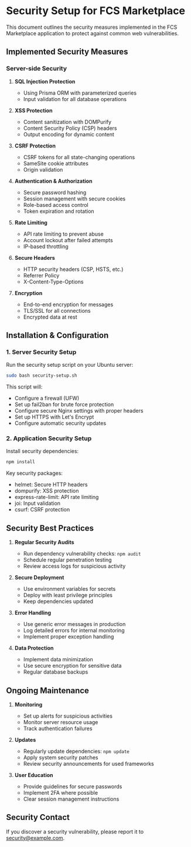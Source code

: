 # Security Setup for FCS Marketplace

This document outlines the security measures implemented in the FCS Marketplace application to protect against common web vulnerabilities.

## Implemented Security Measures

### Server-side Security

1. **SQL Injection Protection**
   - Using Prisma ORM with parameterized queries
   - Input validation for all database operations

2. **XSS Protection**
   - Content sanitization with DOMPurify
   - Content Security Policy (CSP) headers
   - Output encoding for dynamic content

3. **CSRF Protection**
   - CSRF tokens for all state-changing operations
   - SameSite cookie attributes
   - Origin validation

4. **Authentication & Authorization**
   - Secure password hashing
   - Session management with secure cookies
   - Role-based access control
   - Token expiration and rotation

5. **Rate Limiting**
   - API rate limiting to prevent abuse
   - Account lockout after failed attempts
   - IP-based throttling

6. **Secure Headers**
   - HTTP security headers (CSP, HSTS, etc.)
   - Referrer Policy
   - X-Content-Type-Options

7. **Encryption**
   - End-to-end encryption for messages
   - TLS/SSL for all connections
   - Encrypted data at rest

## Installation & Configuration

### 1. Server Security Setup

Run the security setup script on your Ubuntu server:

```bash
sudo bash security-setup.sh
```

This script will:
- Configure a firewall (UFW)
- Set up fail2ban for brute force protection
- Configure secure Nginx settings with proper headers
- Set up HTTPS with Let's Encrypt
- Configure automatic security updates

### 2. Application Security Setup

Install security dependencies:

```bash
npm install
```

Key security packages:
- helmet: Secure HTTP headers
- dompurify: XSS protection
- express-rate-limit: API rate limiting
- joi: Input validation
- csurf: CSRF protection

## Security Best Practices

1. **Regular Security Audits**
   - Run dependency vulnerability checks: `npm audit`
   - Schedule regular penetration testing
   - Review access logs for suspicious activity

2. **Secure Deployment**
   - Use environment variables for secrets
   - Deploy with least privilege principles
   - Keep dependencies updated

3. **Error Handling**
   - Use generic error messages in production
   - Log detailed errors for internal monitoring
   - Implement proper exception handling

4. **Data Protection**
   - Implement data minimization
   - Use secure encryption for sensitive data
   - Regular database backups

## Ongoing Maintenance

1. **Monitoring**
   - Set up alerts for suspicious activities
   - Monitor server resource usage
   - Track authentication failures

2. **Updates**
   - Regularly update dependencies: `npm update`
   - Apply system security patches
   - Review security announcements for used frameworks

3. **User Education**
   - Provide guidelines for secure passwords
   - Implement 2FA where possible
   - Clear session management instructions

## Security Contact

If you discover a security vulnerability, please report it to security@example.com. 